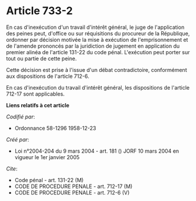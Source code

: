 # Article 733-2

En cas d'inexécution d'un travail d'intérêt général, le juge de l'application des peines peut, d'office ou sur réquisitions
du procureur de la République, ordonner par décision motivée la mise à exécution de l'emprisonnement et de l'amende prononcés
par la juridiction de jugement en application du premier alinéa de l'article 131-22 du code pénal. L'exécution peut porter
sur tout ou partie de cette peine.

Cette décision est prise à l'issue d'un débat contradictoire, conformément aux dispositions de l'article 712-6.

En cas d'inexécution du travail d'intérêt général, les dispositions de l'article 712-17 sont applicables.

**Liens relatifs à cet article**

_Codifié par_:

  - Ordonnance 58-1296 1958-12-23

_Créé par_:

  - Loi n°2004-204 du 9 mars 2004 - art. 181 () JORF 10 mars 2004 en vigueur le 1er janvier 2005

_Cite_:

  - Code pénal - art. 131-22 (M)
  - CODE DE PROCEDURE PENALE - art. 712-17 (M)
  - CODE DE PROCEDURE PENALE - art. 712-6 (V)
